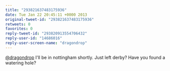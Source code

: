 ```yaml
---
title: "293821637483175936"
date: Tue Jan 22 20:45:11 +0000 2013
original-tweet-id: "293821637483175936"
retweets: 0
favorites: 0
reply-tweet-id: "293820913554706432"
reply-user-id: "14686016"
reply-user-screen-name: "dragondrop"
---
```

<a href="https://twitter.com/dragondrop">@dragondrop</a> I'll be in nottingham shortly. Just left derby? Have you found a watering hole?
